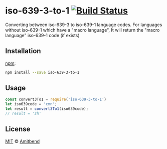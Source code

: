 # iso-639-3-to-1 [![Build Status][build-badge]][build-page]

Converting between iso-639-3 to iso-639-1 language codes.
For languages without iso-639-1 which have a "macro language", It will return the "macro language" iso-639-1 code (if exists)

## Installation

[npm][]:

```bash
npm install --save iso-639-3-to-1
```

## Usage

```javascript
const convert3To1 = require('iso-639-3-to-1')
let iso639code = 'cmn';
let result = convert3To1(iso639code);
// result = 'zh'
```

## License

[MIT][license] © [Amitbend][author]
<!-- Definition -->

[build-badge]: https://img.shields.io/travis/wooorm/iso-639-3.svg

[build-page]: https://travis-ci.org/wooorm/iso-639-3

[npm]: https://docs.npmjs.com/cli/install

[license]: LICENSE

[author]: http://wooorm.com

[iso]: http://www-01.sil.org/iso639-3

[type]: #type

[scope]: #scope